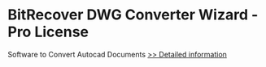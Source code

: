 # BitRecover DWG Converter Wizard - Pro License
Software to Convert Autocad Documents
[>> Detailed information](https://secure.shareit.com/shareit/product.html?productid=300849363&affiliateid=200057808)